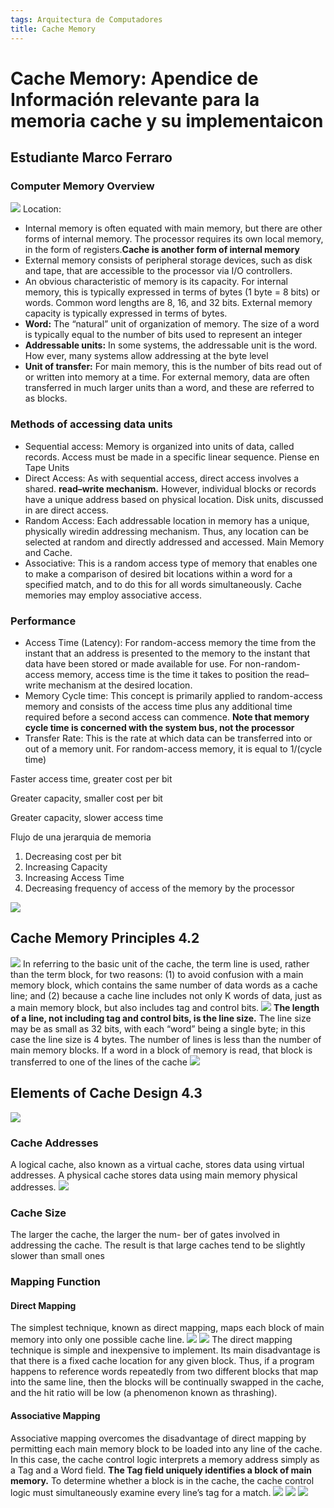 ```yaml
---
tags: Arquitectura de Computadores
title: Cache Memory
---
```

# Cache Memory: Apendice de Información relevante para la memoria cache y su implementaicon
## Estudiante Marco Ferraro
### Computer Memory Overview
![](https://i.imgur.com/9la8l1W.png)
Location:
* Internal memory is often equated with main memory, but there are other forms of internal memory. The processor requires its own local memory, in the form of registers.**Cache is another form of internal memory**
* External memory consists of peripheral storage devices, such as disk and tape, that are accessible to the processor via I/O controllers.
* An obvious characteristic of memory is its capacity. For internal memory, this is typically expressed in terms of bytes (1 byte = 8 bits) or words. Common word lengths are 8, 16, and 32 bits. External memory capacity is typically expressed in terms of bytes.
* **Word:** The “natural” unit of organization of memory. The size of a word is typically equal to the number of bits used to represent an integer
* **Addressable units:** In some systems, the addressable unit is the word. How ever, many systems allow addressing at the byte level
* **Unit of transfer:** For main memory, this is the number of bits read out of or written into memory at a time. For external memory, data are often transferred in much larger units than a word, and these are referred to as blocks.

### Methods of accessing data units
* Sequential access: Memory is organized into units of data, called records. Access must be made in a specific linear sequence. Piense en Tape Units
* Direct Access: As with sequential access, direct access involves a shared. **read–write mechanism.** However, individual blocks or records have a unique address based on physical location. Disk units, discussed in are direct access.
* Random Access: Each addressable location in memory has a unique, physically wiredin addressing mechanism. Thus, any location can be selected at random and directly addressed and accessed. Main Memory and Cache.
* Associative: This is a random access type of memory that enables one to make a comparison of desired bit locations within a word for a specified match, and to do this for all words simultaneously. Cache memories may employ associative access.

### Performance
* Access Time (Latency): For random-access memory the time from the instant that an address is presented to the memory to the instant that data have been stored or made available for use. For ­non-random-access memory, access time is the time it takes to position the read–write mechanism at the desired location.
* Memory Cycle time: This concept is primarily applied to ­random-access memory and consists of the access time plus any additional time required before a second access can commence. **Note that memory cycle time is concerned with the system bus, not the processor**
* Transfer Rate: This is the rate at which data can be transferred into or out of a memory unit. For random-access memory, it is equal to 1/(cycle time)

Faster access time, greater cost per bit

Greater capacity, smaller cost per bit

Greater capacity, slower access time

Flujo de una jerarquia de memoria
1. Decreasing cost per bit
2. Increasing Capacity
3. Increasing Access Time
4. Decreasing frequency of access of the memory by the processor

![](https://i.imgur.com/e6Cli2w.png)

## Cache Memory Principles 4.2
![](https://i.imgur.com/rwoCvie.png)
In referring to the basic unit of the cache, the term line is used, rather than the term block, for two reasons: (1) to avoid confusion with a main memory block, which contains the same number of data words as a cache line; and (2) because a cache line includes not only K words of data, just as a main memory block, but also includes tag and control bits.
![](https://i.imgur.com/3MPNciX.png)
**The length of a line, not including tag and control bits, is the line size.** The line size may be as small as 32 bits, with each “word” being a single byte; in this case the
line size is 4 bytes. The number of lines is less than the number of main memory blocks.
If a word in a block of memory is read, that block is transferred to one of the lines of the cache
![](https://i.imgur.com/jEdBIRn.png)

## Elements of Cache Design 4.3
![](https://i.imgur.com/ITRKmdM.png)

### Cache Addresses
A logical cache, also known as a virtual cache, stores data using virtual addresses.
A physical cache stores data using main memory physical addresses.
![](https://i.imgur.com/Dh2Gza2.png)
### Cache Size
The larger the cache, the larger the num-
ber of gates involved in addressing the cache. The result is that large caches tend
to be slightly slower than small ones

### Mapping Function
#### Direct Mapping
The simplest technique, known as direct mapping, maps each block
of main memory into only one possible cache line.
![](https://i.imgur.com/9wy3OMu.png)
![](https://i.imgur.com/TpD5HH5.png)
The direct mapping technique is simple and inexpensive to implement. Its main disadvantage is that there is a fixed cache location for any given block. Thus, if a program happens to reference words repeatedly from two different blocks that map into the same line, then the blocks will be continually swapped in the cache, and the hit ratio will be low (a phenomenon known as thrashing).

#### Associative Mapping
Associative mapping overcomes the disadvantage of direct mapping by permitting each main memory block to be loaded into any line of the
cache.
In this case, the cache control logic interprets a memory address simply as a Tag and a Word field. **The Tag field uniquely identifies a block of main memory.** To determine whether a block is in the cache, the cache control logic must simultaneously examine every line’s tag for a match.
![](https://i.imgur.com/6kMd2WS.png)
![](https://i.imgur.com/DskVQ6F.png)
![](https://i.imgur.com/er62i27.png)
